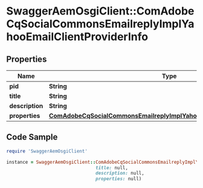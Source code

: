 # SwaggerAemOsgiClient::ComAdobeCqSocialCommonsEmailreplyImplYahooEmailClientProviderInfo

## Properties

Name | Type | Description | Notes
------------ | ------------- | ------------- | -------------
**pid** | **String** |  | [optional] 
**title** | **String** |  | [optional] 
**description** | **String** |  | [optional] 
**properties** | [**ComAdobeCqSocialCommonsEmailreplyImplYahooEmailClientProviderProperties**](ComAdobeCqSocialCommonsEmailreplyImplYahooEmailClientProviderProperties.md) |  | [optional] 

## Code Sample

```ruby
require 'SwaggerAemOsgiClient'

instance = SwaggerAemOsgiClient::ComAdobeCqSocialCommonsEmailreplyImplYahooEmailClientProviderInfo.new(pid: null,
                                 title: null,
                                 description: null,
                                 properties: null)
```


